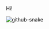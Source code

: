 Hi!

<picture>
  <source media="(prefers-color-scheme: dark)" srcset="[github-snake-dark.svg](https://raw.githubusercontent.com/weenming/weenming/output/github-contribution-grid-snake-dark.svg" />
  <source media="(prefers-color-scheme: light)" srcset="[github-snake.svg](https://raw.githubusercontent.com/weenming/weenming/output/github-contribution-grid-snake.svg)" />
  <img alt="github-snake" src="[github-snake.svg](https://raw.githubusercontent.com/weenming/weenming/output/github-contribution-grid-snake-dark.svg)" />
</picture>
